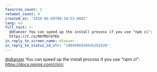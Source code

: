 ```yaml
---
favorite_count: 2
retweet_count: 0
created_at: "2018-06-08T08:10:53.000Z"
lang: en
full_text: >-
  @dtanzer You can speed up the install process if you use "npm ci":
  https://t.co/MATMUrbTKG
in_reply_to_screen_name: dtanzer
in_reply_to_status_id_str: "1004996936645201920"
---
```


[@dtanzer](https://twitter.com/dtanzer) You can speed up the install process if
you use "npm ci": <https://docs.npmjs.com/cli/ci>

